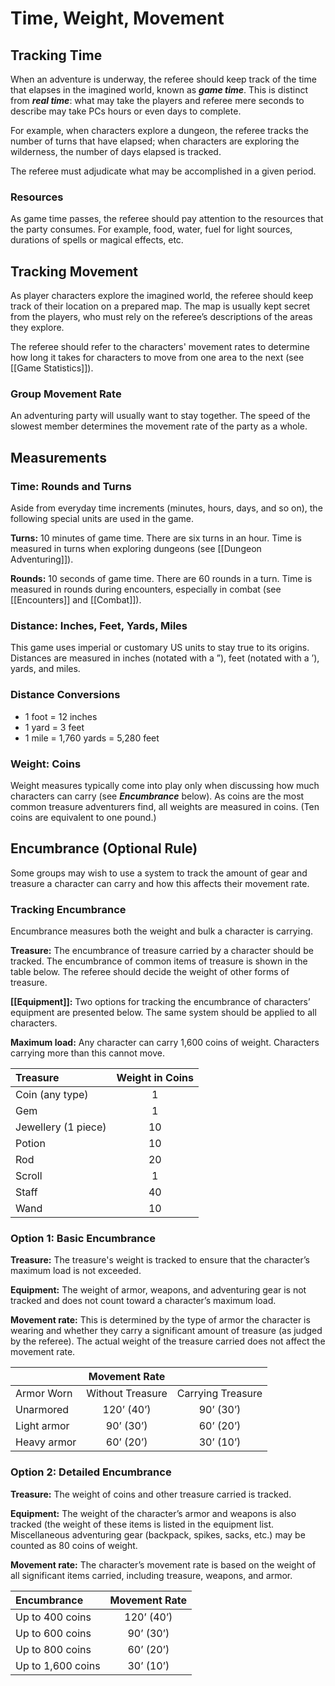 # Time, Weight, Movement

## Tracking Time

When an adventure is underway, the referee should keep track of the time that elapses in the imagined world, known as ***game time***. This is distinct from ***real time***: what may take the players and referee mere seconds to describe may take PCs hours or even days to complete.

For example, when characters explore a dungeon, the referee tracks the number of turns that have elapsed; when characters are exploring the wilderness, the number of days elapsed is tracked.

The referee must adjudicate what may be accomplished in a given period.

### Resources

As game time passes, the referee should pay attention to the resources that the party consumes. For example, food, water, fuel for light sources, durations of spells or magical effects, etc.

## Tracking Movement

As player characters explore the imagined world, the referee should keep track of their location on a prepared map. The map is usually kept secret from the players, who must rely on the referee’s descriptions of the areas they explore.

The referee should refer to the characters' movement rates to determine how long it takes for characters to move from one area to the next (see [[Game Statistics]]).

### Group Movement Rate

An adventuring party will usually want to stay together. The speed of the slowest member determines the movement rate of the party as a whole.

## Measurements

### Time: Rounds and Turns

Aside from everyday time increments (minutes, hours, days, and so on), the following special units are used in the game. 

**Turns:** 10 minutes of game time. There are six turns in an hour. Time is measured in turns when exploring dungeons (see [[Dungeon Adventuring]]).

**Rounds:** 10 seconds of game time. There are 60 rounds in a turn. Time is measured in rounds during encounters, especially in combat (see [[Encounters]] and [[Combat]]).

### Distance: Inches, Feet, Yards, Miles

This game uses imperial or customary US units to stay true to its origins. Distances are measured in inches (notated with a ”), feet (notated with a ’), yards, and miles.

### Distance Conversions

- 1 foot = 12 inches
- 1 yard = 3 feet
- 1 mile = 1,760 yards = 5,280 feet

### Weight: Coins

Weight measures typically come into play only when discussing how much characters can carry (see ***Encumbrance*** below). As coins are the most common treasure adventurers find, all weights are measured in coins. (Ten coins are equivalent to one pound.)

## Encumbrance (Optional Rule)

Some groups may wish to use a system to track the amount of gear and treasure a character can carry and how this affects their movement rate.

### Tracking Encumbrance

Encumbrance measures both the weight and bulk a character is carrying.

**Treasure:** The encumbrance of treasure carried by a character should be tracked. The encumbrance of common items of treasure is shown in the table below. The referee should decide the weight of other forms of treasure.

**[[Equipment]]:** Two options for tracking the encumbrance of characters’ equipment are presented below. The same system should be applied to all characters.

**Maximum load:** Any character can carry 1,600 coins of weight. Characters carrying more than this cannot move.

| Treasure            | Weight in Coins |
| :------------------ | :-------------: |
| Coin (any type)     |        1        |
| Gem                 |        1        |
| Jewellery (1 piece) |       10        |
| Potion              |       10        |
| Rod                 |       20        |
| Scroll              |        1        |
| Staff               |       40        |
| Wand                |       10        |

### Option 1: Basic Encumbrance

**Treasure:** The treasure's weight is tracked to ensure that the character’s maximum load is not exceeded.

**Equipment:** The weight of armor, weapons, and adventuring gear is not tracked and does not count toward a character’s maximum load.

**Movement rate:** This is determined by the type of armor the character is wearing and whether they carry a significant amount of treasure (as judged by the referee). The actual weight of the treasure carried does not affect the movement rate.

|              |  Movement Rate   |                   |
| :----------- | :--------------: | :---------------: |
| Armor Worn  | Without Treasure | Carrying Treasure |
| Unarmored   |    120’ (40’)    |     90’ (30’)     |
| Light armor |    90’ (30’)     |     60’ (20’)     |
| Heavy armor |    60’ (20’)     |     30’ (10’)     |

### Option 2: Detailed Encumbrance

**Treasure:** The weight of coins and other treasure carried is tracked.

**Equipment:** The weight of the character’s armor and weapons is also tracked (the weight of these items is listed in the equipment list. Miscellaneous adventuring gear (backpack, spikes, sacks, etc.) may be counted as 80 coins of weight.

**Movement rate:** The character’s movement rate is based on the weight of all significant items carried, including treasure, weapons, and armor.

| Encumbrance       | Movement Rate |
| :---------------- | :-----------: |
| Up to 400 coins   |  120’ (40’)   |
| Up to 600 coins   |   90’ (30’)   |
| Up to 800 coins   |   60’ (20’)   |
| Up to 1,600 coins |   30’ (10’)   |